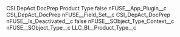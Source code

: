 <?xml version="1.0" encoding="UTF-8"?>
<CustomMetadata xmlns="http://soap.sforce.com/2006/04/metadata" xmlns:xsi="http://www.w3.org/2001/XMLSchema-instance" xmlns:xsd="http://www.w3.org/2001/XMLSchema">
    <label>CSI DepAct DocPrep Product Type</label>
    <protected>false</protected>
    <values>
        <field>nFUSE__App_Plugin__c</field>
        <value xsi:type="xsd:string">CSI_DepAct_DocPrep</value>
    </values>
    <values>
        <field>nFUSE__Field_Set__c</field>
        <value xsi:type="xsd:string">CSI_DepAct_DocPrep</value>
    </values>
    <values>
        <field>nFUSE__Is_Deactivated__c</field>
        <value xsi:type="xsd:boolean">false</value>
    </values>
    <values>
        <field>nFUSE__SObject_Type_Context__c</field>
        <value xsi:nil="true"/>
    </values>
    <values>
        <field>nFUSE__SObject_Type__c</field>
        <value xsi:type="xsd:string">LLC_BI__Product_Type__c</value>
    </values>
</CustomMetadata>
